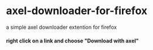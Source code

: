 # axel-downloader-for-firefox
a simple axel downloader extention for firefox
#### right click on a link and choose "Download with axel"

